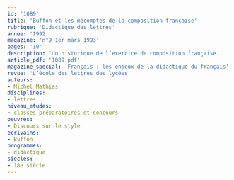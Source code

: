 ```yaml
---
id: '1089'
title: 'Buffon et les mécomptes de la composition française'
rubrique: 'Didactique des lettres'
annee: '1992'
magazine: 'n°9 1er mars 1993'
pages: '10'
description: 'Un historique de l’exercice de composition française.'
article_pdf: '1089.pdf'
magazine_special: 'Français : les enjeux de la didactique du français'
revue: 'L’école des lettres des lycées'
auteurs:
- Michel Mathias
disciplines:
- lettres
niveau_etudes:
- classes préparatoires et concours
oeuvres:
- Discours sur le style
ecrivains:
- Buffon
programmes:
- didactique
siecles:
- 18e siècle
---
```

